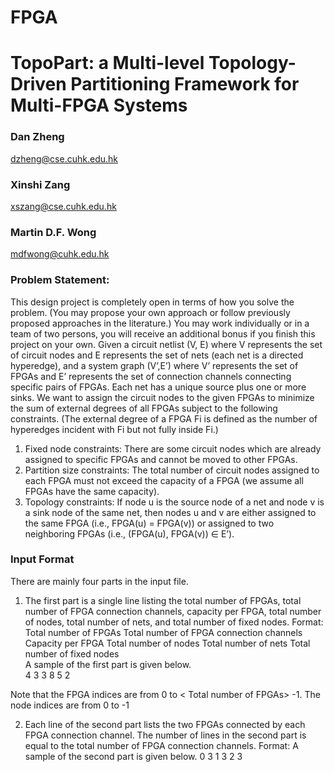 # FPGA

# TopoPart: a Multi-level Topology-Driven Partitioning Framework for Multi-FPGA Systems

### Dan Zheng
dzheng@cse.cuhk.edu.hk
### Xinshi Zang
xszang@cse.cuhk.edu.hk
### Martin D.F. Wong
mdfwong@cuhk.edu.hk

### Problem Statement:
This design project is completely open in terms of how you solve the problem. (You may propose your
own approach or follow previously proposed approaches in the literature.)
You may work individually or in a team of two persons, you will receive an additional bonus if you
finish this project on your own.
Given a circuit netlist (V, E) where V represents the set of circuit nodes and E represents the set of
nets (each net is a directed hyperedge), and a system graph (V’,E’) where V’ represents the set of
FPGAs and E’ represents the set of connection channels connecting specific pairs of FPGAs. Each net
has a unique source plus one or more sinks. We want to assign the circuit nodes to the given FPGAs
to minimize the sum of external degrees of all FPGAs subject to the following constraints. (The
external degree of a FPGA Fi is defined as the number of hyperedges incident with Fi but not fully
inside Fi.)
1. Fixed node constraints: There are some circuit nodes which are already assigned to specific FPGAs
and cannot be moved to other FPGAs.
2. Partition size constraints: The total number of circuit nodes assigned to each FPGA must not
exceed the capacity of a FPGA (we assume all FPGAs have the same capacity).
3. Topology constraints: If node u is the source node of a net and node v is a sink node of the same
net, then nodes u and v are either assigned to the same FPGA (i.e., FPGA(u) = FPGA(v)) or assigned
to two neighboring FPGAs (i.e., (FPGA(u), FPGA(v)) ∈ E’).

### Input Format
There are mainly four parts in the input file.
1. The first part is a single line listing the total number of FPGAs, total number of FPGA connection
channels, capacity per FPGA, total number of nodes, total number of nets, and total number of fixed
nodes. Format:<br />
Total number of FPGAs     Total number of FPGA connection channels         Capacity per FPGA           Total
number of nodes        Total number of nets         Total number of fixed nodes <br />
A sample of the first part is given below.<br />
4 3 3 8 5 2

Note that the FPGA indices are from 0 to < Total number of FPGAs> -1. The node indices are from 0
to <Total number of nodes>-1
  
 2. Each line of the second part lists the two FPGAs connected by each FPGA connection channel. The
number of lines in the second part is equal to the total number of FPGA connection channels.
Format:<FPGA id> <FPGA id>
A sample of the second part is given below.
  0 3
1 3
2 3
